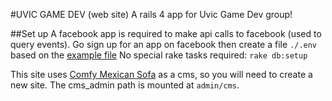 #UVIC GAME DEV (web site)
A rails 4 app for Uvic Game Dev group!

##Set up
A facebook app is required to make api calls to facebook (used to query events). Go sign up for an app on facebook then create a file `./.env` based on the [example file](.env.example) No special rake tasks required: `rake db:setup`

This site uses [Comfy Mexican Sofa](https://github.com/comfy/comfortable-mexican-sofa) as a cms, so you will need to create a new site. The cms_admin path is mounted at ``` admin/cms ```.

